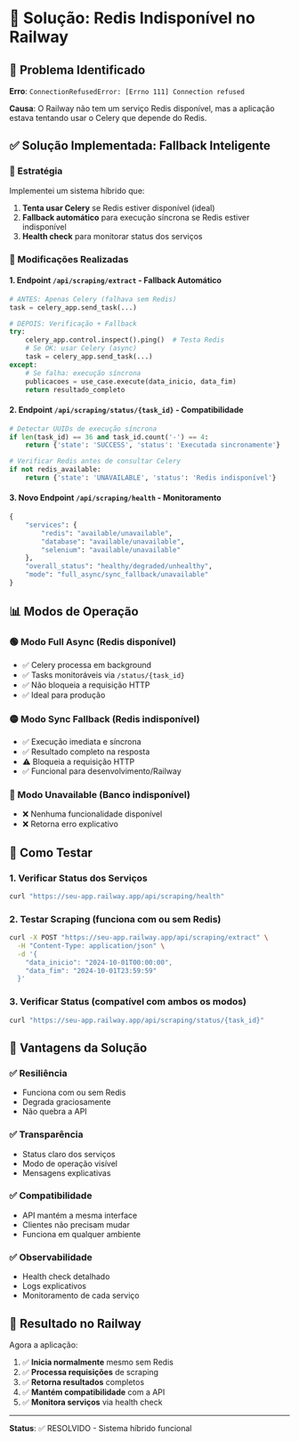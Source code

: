 # 🔧 Solução: Redis Indisponível no Railway

## 🚨 Problema Identificado

**Erro**: `ConnectionRefusedError: [Errno 111] Connection refused`

**Causa**: O Railway não tem um serviço Redis disponível, mas a aplicação estava tentando usar o Celery que depende do Redis.

## ✅ Solução Implementada: Fallback Inteligente

### 🎯 Estratégia
Implementei um sistema híbrido que:
1. **Tenta usar Celery** se Redis estiver disponível (ideal)
2. **Fallback automático** para execução síncrona se Redis estiver indisponível
3. **Health check** para monitorar status dos serviços

### 🔧 Modificações Realizadas

#### 1. Endpoint `/api/scraping/extract` - Fallback Automático
```python
# ANTES: Apenas Celery (falhava sem Redis)
task = celery_app.send_task(...)

# DEPOIS: Verificação + Fallback
try:
    celery_app.control.inspect().ping()  # Testa Redis
    # Se OK: usar Celery (async)
    task = celery_app.send_task(...)
except:
    # Se falha: execução síncrona
    publicacoes = use_case.execute(data_inicio, data_fim)
    return resultado_completo
```

#### 2. Endpoint `/api/scraping/status/{task_id}` - Compatibilidade
```python
# Detectar UUIDs de execução síncrona
if len(task_id) == 36 and task_id.count('-') == 4:
    return {'state': 'SUCCESS', 'status': 'Executada sincronamente'}

# Verificar Redis antes de consultar Celery
if not redis_available:
    return {'state': 'UNAVAILABLE', 'status': 'Redis indisponível'}
```

#### 3. Novo Endpoint `/api/scraping/health` - Monitoramento
```python
{
    "services": {
        "redis": "available/unavailable",
        "database": "available/unavailable", 
        "selenium": "available/unavailable"
    },
    "overall_status": "healthy/degraded/unhealthy",
    "mode": "full_async/sync_fallback/unavailable"
}
```

## 📊 Modos de Operação

### 🟢 Modo Full Async (Redis disponível)
- ✅ Celery processa em background
- ✅ Tasks monitoráveis via `/status/{task_id}`
- ✅ Não bloqueia a requisição HTTP
- ✅ Ideal para produção

### 🟡 Modo Sync Fallback (Redis indisponível)
- ✅ Execução imediata e síncrona
- ✅ Resultado completo na resposta
- ⚠️ Bloqueia a requisição HTTP
- ✅ Funcional para desenvolvimento/Railway

### 🔴 Modo Unavailable (Banco indisponível)
- ❌ Nenhuma funcionalidade disponível
- ❌ Retorna erro explicativo

## 🧪 Como Testar

### 1. Verificar Status dos Serviços
```bash
curl "https://seu-app.railway.app/api/scraping/health"
```

### 2. Testar Scraping (funciona com ou sem Redis)
```bash
curl -X POST "https://seu-app.railway.app/api/scraping/extract" \
  -H "Content-Type: application/json" \
  -d '{
    "data_inicio": "2024-10-01T00:00:00",
    "data_fim": "2024-10-01T23:59:59"
  }'
```

### 3. Verificar Status (compatível com ambos os modos)
```bash
curl "https://seu-app.railway.app/api/scraping/status/{task_id}"
```

## 🎯 Vantagens da Solução

### ✅ Resiliência
- Funciona com ou sem Redis
- Degrada graciosamente
- Não quebra a API

### ✅ Transparência
- Status claro dos serviços
- Modo de operação visível
- Mensagens explicativas

### ✅ Compatibilidade
- API mantém a mesma interface
- Clientes não precisam mudar
- Funciona em qualquer ambiente

### ✅ Observabilidade
- Health check detalhado
- Logs explicativos
- Monitoramento de cada serviço

## 🚀 Resultado no Railway

Agora a aplicação:
1. ✅ **Inicia normalmente** mesmo sem Redis
2. ✅ **Processa requisições** de scraping
3. ✅ **Retorna resultados** completos
4. ✅ **Mantém compatibilidade** com a API
5. ✅ **Monitora serviços** via health check

---

**Status**: ✅ RESOLVIDO - Sistema híbrido funcional 